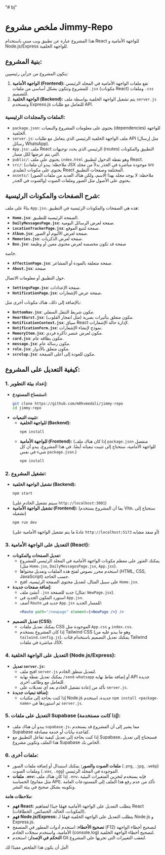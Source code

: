 "# bj" 
# ملخص مشروع Jimmy-Repo

هذا المشروع عبارة عن تطبيق ويب مبني باستخدام React للواجهة الأمامية و Node.js/Express للواجهة الخلفية.

## بنية المشروع:

يتكون المشروع من جزأين رئيسيين:

1.  **الواجهة الأمامية (Frontend):** تقع ملفات الواجهة الأمامية في المجلد الرئيسي للمشروع وتتكون بشكل أساسي من ملفات `.jsx` (مكونات React) وملفات `.css` للتصميم.
2.  **الواجهة الخلفية (Backend):** يتم تشغيل الواجهة الخلفية بواسطة ملف `server.js` وتستخدم Express.js للتعامل مع طلبات API.

### الملفات والمجلدات الرئيسية:

*   `package.json`: يحتوي على معلومات المشروع والتبعيات (dependencies) للواجهة الخلفية.
*   `server.js`: ملف الواجهة الخلفية الرئيسي الذي يتعامل مع طلبات API (مثل إرسال رسائل WhatsApp).
*   `App.jsx`: ملف React الرئيسي الذي يحدد توجيهات (routes) التطبيق والمكونات التي يتم عرضها لكل مسار.
*   `public/`: يحتوي على ملف `index.html` وهو نقطة الدخول لتطبيق React.
*   `src/`: (ملاحظة: يبدو أن ملفات JSX موجودة مباشرة في الجذر بدلاً من مجلد src تقليدي) يحتوي على مكونات React المختلفة وصفحات التطبيق.
*   `assets/`: (ملاحظة: لا يوجد مجلد بهذا الاسم، ولكن هناك العديد من ملفات الصور والصوت في الجذر) يحتوي على الأصول مثل الصور وملفات الصوت.

## شرح الصفحات والمكونات الرئيسية:

بناءً على ملف `App.jsx`، هذه هي الصفحات والمكونات الرئيسية في التطبيق:

*   **`Home.jsx`**: الصفحة الرئيسية للتطبيق.
*   **`DailyMessagesPage.jsx`**: صفحة لعرض الرسائل اليومية.
*   **`LocationTrackerPage.jsx`**: صفحة لتتبع الموقع.
*   **`Album.jsx`**: صفحة لعرض الألبوم أو الصور.
*   **`Memories.jsx`**: صفحة لعرض الذكريات.
*   **`Box.jsx`**: صفحة قد تكون مخصصة لعرض محتوى معين أو وظيفة 


خاصة.
*   **`AffectionPage.jsx`**: صفحة متعلقة بالمودة أو المشاعر.
*   **`About.jsx`**: صفحة 


حول التطبيق أو معلومات الاتصال.
*   **`SettingsPage.jsx`**: صفحة الإعدادات.
*   **`NotificationPage.jsx`**: صفحة عرض الإشعارات.

بالإضافة إلى ذلك، هناك مكونات أخرى مثل:

*   **`BottomNav.jsx`**: مكون شريط التنقل السفلي.
*   **`HeartBurst.jsx`**: مكون متعلق بتأثيرات بصرية (مثل انفجار القلوب).
*   **`NotificationContext.jsx`**: سياق React لإدارة حالة الإشعارات.
*   **`NotificationForm.jsx`**: نموذج لإنشاء الإشعارات.
*   **`MemoryItem.jsx`**: مكون لعرض عنصر ذاكرة فردي.
*   **`card.jsx`**: مكون بطاقة عام.
*   **`message.jsx`**: مكون رسالة عام.
*   **`role.jsx`**: مكون متعلق بالأدوار.
*   **`scrolup.jsx`**: مكون للعودة إلى أعلى الصفحة.

## كيفية التعديل على المشروع:

### 1. إعداد بيئة التطوير:

*   **استنساخ المستودع:**
    ```bash
    git clone https://github.com/m0hvmedali/jimmy-repo
    cd jimmy-repo
    ```
*   **تثبيت التبعيات:**
    *   **للواجهة الخلفية (Backend):**
        ```bash
        npm install
        ```
    *   **للواجهة الأمامية (Frontend):** (إذا كان هناك ملف `package.json` منفصل للواجهة الأمامية، ستحتاج إلى تثبيت تبعياته أيضًا. في هذا المشروع، يبدو أن كل شيء في نفس `package.json`.)
        ```bash
        npm install
        ```

### 2. تشغيل المشروع:

*   **تشغيل الواجهة الخلفية (Backend):**
    ```bash
    npm start
    ```
    (سيتم تشغيل الخادم على `http://localhost:3001`)
*   **تشغيل الواجهة الأمامية (Frontend):** (بما أن المشروع يستخدم Vite، ستحتاج إلى تشغيله)
    ```bash
    npm run dev
    ```
    (عادةً ما يتم تشغيل الواجهة الأمامية على `http://localhost:5173` أو منفذ مشابه)

### 3. التعديل على الواجهة الأمامية (React):

*   **تعديل الصفحات والمكونات:**
    *   يمكنك العثور على معظم مكونات الواجهة الأمامية في المجلد الرئيسي للمشروع (مثل `Home.jsx`, `DailyMessagesPage.jsx`, `App.jsx`).
    *   استخدم محرر نصوص لفتح هذه الملفات وتعديل محتواها (HTML, CSS, JavaScript) حسب الحاجة.
    *   على سبيل المثال، لتعديل محتوى الصفحة الرئيسية، افتح `Home.jsx`.
*   **إضافة صفحات جديدة:**
    *   أنشئ ملف `.jsx` جديد للصفحة (مثال: `NewPage.jsx`).
    *   استورد المكون الجديد في `App.jsx`.
    *   أضف `Route` جديد في `App.jsx` للمسار الجديد:
        ```jsx
        <Route path="/newpage" element={<NewPage />} />
        ```
*   **تعديل التصميم (CSS):**
    *   يمكنك تعديل ملفات CSS الموجودة مثل `App.css` و `index.css`.
    *   إذا كان المشروع يستخدم Tailwind CSS (وهو ما يبدو عليه من `tailwind.config.js`)، يمكنك تعديل التصميم باستخدام فئات Tailwind مباشرة في ملفات JSX.

### 4. التعديل على الواجهة الخلفية (Node.js/Express):

*   **تعديل `server.js`:**
    *   افتح ملف `server.js` لتعديل منطق الخادم.
    *   يمكنك تعديل نقطة نهاية `/send-whatsapp` أو إضافة نقاط نهاية API جديدة للتعامل مع وظائف أخرى.
    *   تأكد من إعادة تشغيل الخادم بعد أي تعديلات على `server.js`.
*   **إضافة تبعيات جديدة:**
    *   إذا كنت بحاجة إلى مكتبات Node.js جديدة، استخدم `npm install <package-name>` ثم استوردها في `server.js`.

### 5. التعديل على ملفات Supabase (إذا كانت مستخدمة):

*   يبدو أن هناك ملف `supabase.js`، مما يشير إلى أن المشروع قد يستخدم Supabase كقاعدة بيانات أو خدمة مصادقة.
*   إذا كنت بحاجة إلى تعديل كيفية تفاعل التطبيق مع Supabase، فستحتاج إلى تعديل هذا الملف وتكوين مشروع Supabase الخاص بك.

### 6. ملفات أخرى:

*   **ملفات الصوت والصور:** يمكنك استبدال أو إضافة ملفات الصور (`.png`, `.jpg`, `.webp`) وملفات الصوت (`.wav`, `.ogg`) الموجودة في المجلد الرئيسي.
*   **ملفات `.env`:** إذا كان هناك ملف `.env`، فإنه يستخدم لتخزين المتغيرات البيئية الحساسة (مثل مفاتيح API). تأكد من عدم رفع هذا الملف إلى المستودعات العامة وتكوينه بشكل صحيح في بيئة النشر.

**ملاحظات هامة:**

*   **فهم React:** يتطلب التعديل على الواجهة الأمامية فهمًا جيدًا لمفاهيم React (المكونات، الحالة، الخصائص، الخطافات).
*   **فهم Node.js/Express:** يتطلب التعديل على الواجهة الخلفية فهمًا لـ Node.js و Express.js.
*   **تصحيح الأخطاء:** استخدم أدوات المطور في المتصفح (F12) لتصحيح أخطاء الواجهة الأمامية، واستخدم سجلات الخادم (console.log) لتصحيح أخطاء الواجهة الخلفية.
*   **التحكم في الإصدار:** استخدم Git لتعقب التغييرات التي تجريها على المشروع.

آمل أن يكون هذا الملخص مفيدًا لك!

